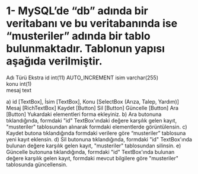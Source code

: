 # 1-	MySQL’de “db” adında bir veritabanı ve bu veritabanında ise “musteriler” adında bir tablo bulunmaktadır. Tablonun yapısı aşağıda verilmiştir.
Adı 	Türü	Ekstra
id 	int(11)	 AUTO_INCREMENT
isim	varchar(255)	 
konu	int(1)	 
mesaj	text	

a)	id [TextBox], 
İsim [TextBox], 
Konu [SelectBox (Arıza, Talep, Yardım)]
Mesaj [RichTextBox]
Kaydet [Button]
Sil [Button]
Güncelle [Button]
Ara [Button] 
Yukardaki elementleri forma ekleyiniz.
b)	Ara butonuna tıklandığında, formdaki "id" TextBox'ındaki değere karşılık gelen kayıt, "musteriler" tablosundan alınarak formdaki elementlerde görüntülensin.
c)	Kaydet butona tıklandığında formdaki verilere göre “musteriler” tablosuna yeni kayıt eklensin.
d)	Sil butonuna tıklandığında, formdaki "id" TextBox'ında bulunan değere karşılık gelen kayıt, "musteriler" tablosundan silinsin.
e)	Güncelle butonuna tıklandığında, formdaki "id" TextBox'ında bulunan değere karşılık gelen kayıt, formdaki mevcut bilgilere göre "musteriler" tablosunda güncellensin.

